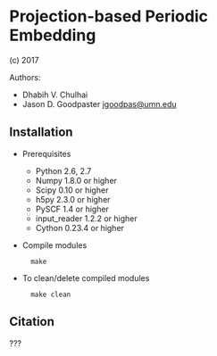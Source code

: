 Projection-based Periodic Embedding
===================================

(c) 2017

Authors:
* Dhabih V. Chulhai
* Jason D. Goodpaster <jgoodpas@umn.edu>

Installation
------------

* Prerequisites
    - Python 2.6, 2.7
    - Numpy 1.8.0 or higher
    - Scipy 0.10 or higher
    - h5py 2.3.0 or higher
    - PySCF 1.4 or higher
    - input_reader 1.2.2 or higher
    - Cython 0.23.4 or higher

* Compile modules

        make

* To clean/delete compiled modules

        make clean

Citation
--------

???

